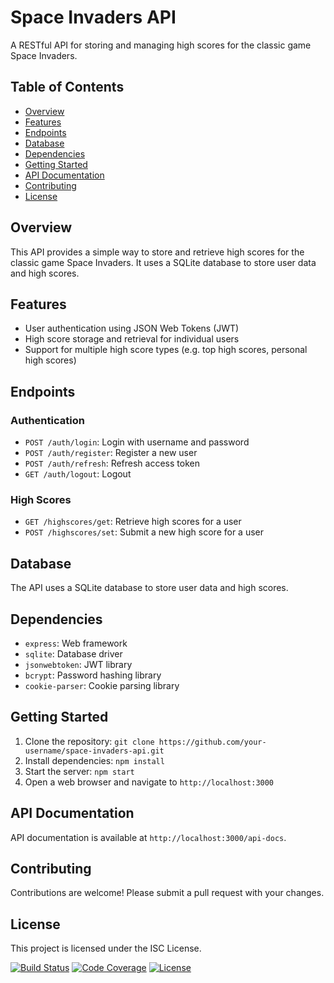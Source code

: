 # Space Invaders API

A RESTful API for storing and managing high scores for the classic game Space Invaders.

## Table of Contents

* [Overview](#overview)
* [Features](#features)
* [Endpoints](#endpoints)
* [Database](#database)
* [Dependencies](#dependencies)
* [Getting Started](#getting-started)
* [API Documentation](#api-documentation)
* [Contributing](#contributing)
* [License](#license)

## Overview

This API provides a simple way to store and retrieve high scores for the classic game Space Invaders. It uses a SQLite database to store user data and high scores.

## Features

* User authentication using JSON Web Tokens (JWT)
* High score storage and retrieval for individual users
* Support for multiple high score types (e.g. top high scores, personal high scores)

## Endpoints

### Authentication

* `POST /auth/login`: Login with username and password
* `POST /auth/register`: Register a new user
* `POST /auth/refresh`: Refresh access token
* `GET /auth/logout`: Logout

### High Scores

* `GET /highscores/get`: Retrieve high scores for a user
* `POST /highscores/set`: Submit a new high score for a user

## Database

The API uses a SQLite database to store user data and high scores.

## Dependencies

* `express`: Web framework
* `sqlite`: Database driver
* `jsonwebtoken`: JWT library
* `bcrypt`: Password hashing library
* `cookie-parser`: Cookie parsing library

## Getting Started

1. Clone the repository: `git clone https://github.com/your-username/space-invaders-api.git`
2. Install dependencies: `npm install`
3. Start the server: `npm start`
4. Open a web browser and navigate to `http://localhost:3000`

## API Documentation

API documentation is available at `http://localhost:3000/api-docs`.

## Contributing

Contributions are welcome! Please submit a pull request with your changes.

## License

This project is licensed under the ISC License.

[![Build Status](https://travis-ci.org/your-username/space-invaders-api.svg?branch=master)](https://travis-ci.org/your-username/space-invaders-api)
[![Code Coverage](https://codecov.io/gh/your-username/space-invaders-api/branch/master/graph/badge.svg)](https://codecov.io/gh/your-username/space-invaders-api)
[![License](https://img.shields.io/badge/License-ISC-blue.svg)](https://opensource.org/licenses/ISC)
